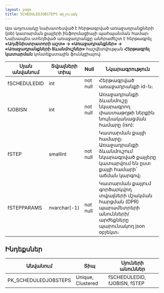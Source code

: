 ```yaml
---
layout: page
title: SCHEDULEDJOBSTEPS աղյուսակ
---
```


Այս աղյուսակը նախատեսված է հերթագրված առաջադրանքների (job) կատարման քայլերի ինֆորմացիայի պահպանման համար։ Նախապես ստեղծված առաջադրանքը անհրաժեշտ է հերթագրել **«Ադմինիստրատորի աշտ» -> «Առաջադրանքներ» -> «Առաջադրանքների ձևանմուշներ»** հաշվետվության **Հերթագրել կատարման** կոնտեքստային ֆունկցիայով։

| Սյան անվանում | Տվյալների տիպ | Null | Նկարագրություն |
| --- | --- | --- | --- |
| fSCHEDULEDID	| int	        | not null | Հերթագրված առաջադրանքի id-ն։ |
| fJOBISN	    | int	        | not null | Առաջադրանքի ձևանմուշը նկարագրող փաստաթղթի ներքին նույնականացման համարը (isn):         |
| fSTEP	        | smallint	    | not null | Կատարման քայլի համարը։ Առաջադրանքի ձևանմուշում նկարագրված քայլերը կատարվում են ըստ քայլի համարի՝ աճման կարգով։        |
| fSTEPPARAMS	| nvarchar(-1)	| not null | Կատարման քայլում գործարկվող տվյալների մշակման հարցման (DPR) պարամետրերի անունների/արժեքները պարունակող json օբյեկտ։        |

## Ինդեքսներ

| Անվանում | Տիպ | Սյուների անուններ |
| --- | --- | --- |
| PK_SCHEDULEDJOBSTEPS  | Unique, Clustered     | fSCHEDULEDID, fJOBISN, fSTEP     |






